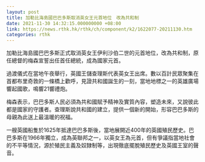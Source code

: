```yaml
---
layout: post
title: 加勒比海島國巴巴多斯取消英女王元首地位　改為共和制
date: 2021-11-30 14:32:15.000000000 +08:00
link: https://news.rthk.hk/rthk/ch/component/k2/1622077-20211130.htm
categories: rthk
---
```


加勒比海島國巴巴多斯正式取消英女王伊利沙伯二世的元首地位，改為共和制，原任總督的梅森宣誓出任首任總統，成為國家元首。

過渡儀式在當地午夜舉行，英國王儲查理斯代表英女王出席。數以百計民眾聚集在首都布里奇敦的一條橋上歡呼，見證共和國誕生的一刻，當地地標之一的英雄廣場響起國歌，鳴響21響禮炮。

梅森表示，巴巴多斯人民必須為共和國賦予精神及實質內容，塑造未來，又說彼此都是國家的守護者。查理斯說共和國的建立，提供一個新的開始，形容巴巴多斯的母親為此送上最溫暖的祝福。

一艘英國船隻於1625年抵達巴巴多斯後，當地展開近400年的英國殖民歷史。巴巴多斯在1966年獨立，成為英聯邦之一，以英女王為元首，但有爭議指當地社會的不平等情況，源於殖民主義及奴隸制等，出現徹底擺脫殖民歷史及英國王室的聲音。
